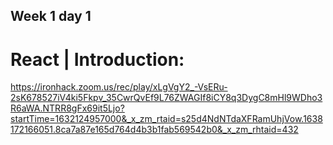 ## Week 1 day 1
# React | Introduction:
https://ironhack.zoom.us/rec/play/xLgVgY2_-VsERu-2sK678527iV4ki5Fkpv_35CwrQvEf9L76ZWAGIf8iCY8q3DygC8mHl9WDho3R6aWA.NTRR8gFx69it5Ljo?startTime=1632124957000&_x_zm_rtaid=s25d4NdNTdaXFRamUhjVow.1638172166051.8ca7a87e165d764d4b3b1fab569542b0&_x_zm_rhtaid=432